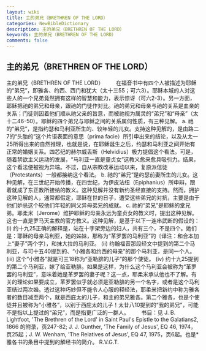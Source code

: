 ```yaml
---
layout: wiki
title: 主的弟兄（BRETHREN OF THE LORD）
categories: NewBibleDictionary
description: 主的弟兄（BRETHREN OF THE LORD）
keywords: 主的弟兄（BRETHREN OF THE LORD）
comments: false
---
```


## 主的弟兄（BRETHREN OF THE LORD）



主的弟兄（BRETHREN OF THE LORD）
　　在福音书中有四个人被描述为耶稣的“弟兄”，即雅各、约西、西门和犹大（太十三55；可六3）。耶稣本城的人对这些人的一个兄弟竟然拥有这样的智慧和能力，表示惊讶（可六2-3）。另一方面，耶稣把祂的弟兄和母亲，跟祂的门徒作对比。祂的弟兄和母亲与祂的关系是血亲的关系；门徒则因着他们顺从祂父亲的旨意，而被祂视为属灵的“弟兄”和“母亲”（太十二46-50）。耶稣的四个弟兄与耶稣之间的关系属何性质，有三种见解。
a. 祂的“弟兄”，是指约瑟和马利亚所生的、较年轻的儿女。支持这种见解的，是由路二7的“头胎的”这个片语表面的意思（prima facie）所引申出来的结论，以及从太一25所得出来的自然推理，也就是说，在耶稣诞生之后，约瑟和马利亚之间开始有正常的婚姻关系。四芯纪的赫尔威丢斯（Helvidius）极力提倡这个看法。可是，随着禁欲主义运动的发展，“马利亚一直是童贞女”这教义愈来愈具吸引力。结果，这个看法便被视为异端。不过，自从宗教改革运动以来，复原派信徒（Protestants）一般都接纳这个看法。
b. 祂的“弟兄”是约瑟前妻所生的儿女。这种见解，在三世纪开始传播，在四世纪，为伊皮法纽（Epiphanius）所申辩，跟着就成了东正教所接纳的教义。这种见解并没有新约圣经直接的支持。然而，拥护这种见解的人，通常都假定，耶稣在世的日子，遭受这些弟兄的对抗，主要是由于他们妒忌这个较他们年轻的同父异母弟兄的成就。
c. 祂的“弟兄”是耶稣的堂兄弟。耶柔米（Jerome）维护耶稣的母亲永远为童贞女的教义时，提出这种见解。这也一直是罗马天主教的官方教义。这种见解，是基于以下一连串武断的假设的：
(i) 约十九25正确的解释是，站在十字架旁边的妇人，共有三个，不是四个。她们是：耶稣的母亲马利亚，她的姊妹，那称为“革罗罢的马利亚”的〔译注：和合本加上“妻子”两个字〕，和抹大拉的马利亚。
(ii) 约翰福音那段经文中提到的第二个马利亚，与可十五40提到的、“小雅各和约西的母亲”的那个马利亚，是同一个人。
(iii) 这个“小雅各”就是可三18称为“亚勒腓的儿子”的那个使徒。
(iv) 约十九25提到的第二个马利亚，嫁了给亚勒腓。如果是这样，为什么这个马利亚会被称为“革罗罢的马利亚”，意味着她是革罗罢的妻子呢？这一点，耶柔米承认他也不了解。有关的理论如果要成立，革罗罢似乎就必须是亚勒腓的另一个名字，或者是这个马利亚结过两次婚。透过这种巧妙但不能令人心服的释经法，耶柔米把新约中称为雅各者的数目减至两个，就是西庇太的儿子，和主的弟兄雅各。第二个雅各，也是个使徒并且被称为“小雅各”，以别于西庇太的儿子！太廿八10提到的“我的弟兄”，可能不是指以上提过的“弟兄”，而是指更广泛的一群人。
　　书目：见 J. B. Lightfoot, 'The
Brethren of the Lord' in Saint Paul's
Epistle to the Galatians2, 1866 的附录，页247-82; J. J. Gunther, 'The Family of
Jesus', EQ 46, 1974，页25起；J. W. Wenham, 'The
Relatives of Jesus', EQ 47, 1975，页6起。也是*雅各书的条目中提到的解经书的简介。
R.V.G.T.



